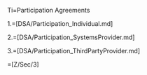 Ti=Participation Agreements

1.=[DSA/Participation_Individual.md]

2.=[DSA/Participation_SystemsProvider.md]

3.=[DSA/Participation_ThirdPartyProvider.md]

=[Z/Sec/3]